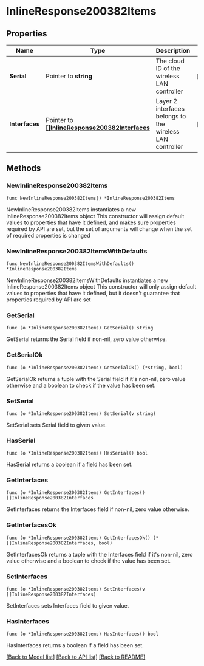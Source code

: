 # InlineResponse200382Items

## Properties

Name | Type | Description | Notes
------------ | ------------- | ------------- | -------------
**Serial** | Pointer to **string** | The cloud ID of the wireless LAN controller | [optional] 
**Interfaces** | Pointer to [**[]InlineResponse200382Interfaces**](InlineResponse200382Interfaces.md) | Layer 2 interfaces belongs to the wireless LAN controller | [optional] 

## Methods

### NewInlineResponse200382Items

`func NewInlineResponse200382Items() *InlineResponse200382Items`

NewInlineResponse200382Items instantiates a new InlineResponse200382Items object
This constructor will assign default values to properties that have it defined,
and makes sure properties required by API are set, but the set of arguments
will change when the set of required properties is changed

### NewInlineResponse200382ItemsWithDefaults

`func NewInlineResponse200382ItemsWithDefaults() *InlineResponse200382Items`

NewInlineResponse200382ItemsWithDefaults instantiates a new InlineResponse200382Items object
This constructor will only assign default values to properties that have it defined,
but it doesn't guarantee that properties required by API are set

### GetSerial

`func (o *InlineResponse200382Items) GetSerial() string`

GetSerial returns the Serial field if non-nil, zero value otherwise.

### GetSerialOk

`func (o *InlineResponse200382Items) GetSerialOk() (*string, bool)`

GetSerialOk returns a tuple with the Serial field if it's non-nil, zero value otherwise
and a boolean to check if the value has been set.

### SetSerial

`func (o *InlineResponse200382Items) SetSerial(v string)`

SetSerial sets Serial field to given value.

### HasSerial

`func (o *InlineResponse200382Items) HasSerial() bool`

HasSerial returns a boolean if a field has been set.

### GetInterfaces

`func (o *InlineResponse200382Items) GetInterfaces() []InlineResponse200382Interfaces`

GetInterfaces returns the Interfaces field if non-nil, zero value otherwise.

### GetInterfacesOk

`func (o *InlineResponse200382Items) GetInterfacesOk() (*[]InlineResponse200382Interfaces, bool)`

GetInterfacesOk returns a tuple with the Interfaces field if it's non-nil, zero value otherwise
and a boolean to check if the value has been set.

### SetInterfaces

`func (o *InlineResponse200382Items) SetInterfaces(v []InlineResponse200382Interfaces)`

SetInterfaces sets Interfaces field to given value.

### HasInterfaces

`func (o *InlineResponse200382Items) HasInterfaces() bool`

HasInterfaces returns a boolean if a field has been set.


[[Back to Model list]](../README.md#documentation-for-models) [[Back to API list]](../README.md#documentation-for-api-endpoints) [[Back to README]](../README.md)


